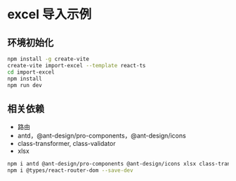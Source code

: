 # excel 导入示例

## 环境初始化

```bash
npm install -g create-vite
create-vite import-excel --template react-ts
cd import-excel
npm install
npm run dev
```

## 相关依赖

- 路由
- antd，@ant-design/pro-components，@ant-design/icons
- class-transformer, class-validator
- xlsx

```bash
npm i antd @ant-design/pro-components @ant-design/icons xlsx class-transformer class-validator react-router-dom
npm i @types/react-router-dom --save-dev
```
